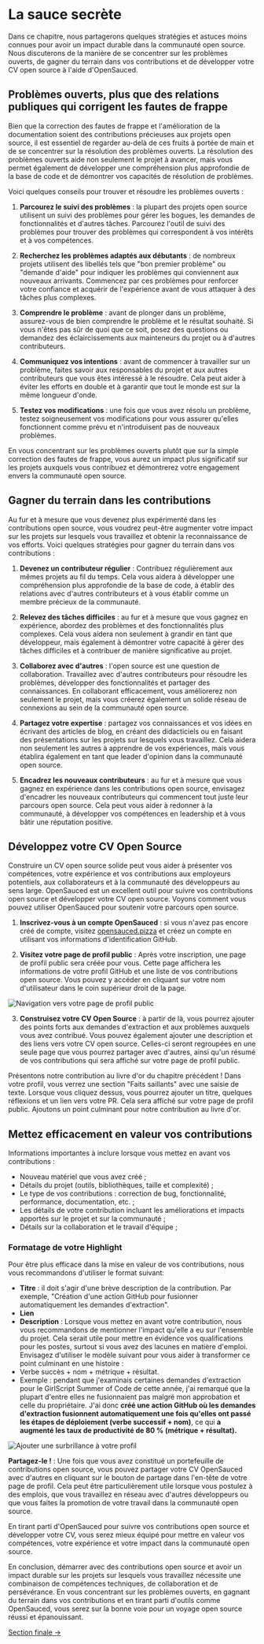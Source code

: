 # La sauce secrète

Dans ce chapitre, nous partagerons quelques stratégies et astuces moins connues pour avoir un impact durable dans la communauté open source. Nous discuterons de la manière de se concentrer sur les problèmes ouverts, de gagner du terrain dans vos contributions et de développer votre CV open source à l'aide d'OpenSauced.

## Problèmes ouverts, plus que des relations publiques qui corrigent les fautes de frappe

Bien que la correction des fautes de frappe et l'amélioration de la documentation soient des contributions précieuses aux projets open source, il est essentiel de regarder au-delà de ces fruits à portée de main et de se concentrer sur la résolution des problèmes ouverts. La résolution des problèmes ouverts aide non seulement le projet à avancer, mais vous permet également de développer une compréhension plus approfondie de la base de code et de démontrer vos capacités de résolution de problèmes.

Voici quelques conseils pour trouver et résoudre les problèmes ouverts :

1. **Parcourez le suivi des problèmes** : la plupart des projets open source utilisent un suivi des problèmes pour gérer les bogues, les demandes de fonctionnalités et d'autres tâches. Parcourez l'outil de suivi des problèmes pour trouver des problèmes qui correspondent à vos intérêts et à vos compétences.

2. **Recherchez les problèmes adaptés aux débutants** : de nombreux projets utilisent des libellés tels que "bon premier problème" ou "demande d'aide" pour indiquer les problèmes qui conviennent aux nouveaux arrivants. Commencez par ces problèmes pour renforcer votre confiance et acquérir de l'expérience avant de vous attaquer à des tâches plus complexes.

3. **Comprendre le problème** : avant de plonger dans un problème, assurez-vous de bien comprendre le problème et le résultat souhaité. Si vous n'êtes pas sûr de quoi que ce soit, posez des questions ou demandez des éclaircissements aux mainteneurs du projet ou à d'autres contributeurs.

4. **Communiquez vos intentions** : avant de commencer à travailler sur un problème, faites savoir aux responsables du projet et aux autres contributeurs que vous êtes intéressé à le résoudre. Cela peut aider à éviter les efforts en double et à garantir que tout le monde est sur la même longueur d'onde.

5. **Testez vos modifications** : une fois que vous avez résolu un problème, testez soigneusement vos modifications pour vous assurer qu'elles fonctionnent comme prévu et n'introduisent pas de nouveaux problèmes.

En vous concentrant sur les problèmes ouverts plutôt que sur la simple correction des fautes de frappe, vous aurez un impact plus significatif sur les projets auxquels vous contribuez et démontrerez votre engagement envers la communauté open source.

## Gagner du terrain dans les contributions

Au fur et à mesure que vous devenez plus expérimenté dans les contributions open source, vous voudrez peut-être augmenter votre impact sur les projets sur lesquels vous travaillez et obtenir la reconnaissance de vos efforts. Voici quelques stratégies pour gagner du terrain dans vos contributions :

1. **Devenez un contributeur régulier** : Contribuez régulièrement aux mêmes projets au fil du temps. Cela vous aidera à développer une compréhension plus approfondie de la base de code, à établir des relations avec d'autres contributeurs et à vous établir comme un membre précieux de la communauté.

2. **Relevez des tâches difficiles** : au fur et à mesure que vous gagnez en expérience, abordez des problèmes et des fonctionnalités plus complexes. Cela vous aidera non seulement à grandir en tant que développeur, mais également à démontrer votre capacité à gérer des tâches difficiles et à contribuer de manière significative au projet.

3. **Collaborez avec d'autres** : l'open source est une question de collaboration. Travaillez avec d'autres contributeurs pour résoudre les problèmes, développer des fonctionnalités et partager des connaissances. En collaborant efficacement, vous améliorerez non seulement le projet, mais vous créerez également un solide réseau de connexions au sein de la communauté open source.

4. **Partagez votre expertise** : partagez vos connaissances et vos idées en écrivant des articles de blog, en créant des didacticiels ou en faisant des présentations sur les projets sur lesquels vous travaillez. Cela aidera non seulement les autres à apprendre de vos expériences, mais vous établira également en tant que leader d'opinion dans la communauté open source.

5. **Encadrez les nouveaux contributeurs** : au fur et à mesure que vous gagnez en expérience dans les contributions open source, envisagez d'encadrer les nouveaux contributeurs qui commencent tout juste leur parcours open source. Cela peut vous aider à redonner à la communauté, à développer vos compétences en leadership et à vous bâtir une réputation positive.

## Développez votre CV Open Source

Construire un CV open source solide peut vous aider à présenter vos compétences, votre expérience et vos contributions aux employeurs potentiels, aux collaborateurs et à la communauté des développeurs au sens large. OpenSauced est un excellent outil pour suivre vos contributions open source et développer votre CV open source. Voyons comment vous pouvez utiliser OpenSauced pour soutenir votre parcours open source.

1. **Inscrivez-vous à un compte OpenSauced** : si vous n'avez pas encore créé de compte, visitez [opensauced.pizza](https://opensauced.pizza/) et créez un compte en utilisant vos informations d'identification GitHub.

2. **Visitez votre page de profil public** : Après votre inscription, une page de profil public sera créée pour vous. Cette page affichera les informations de votre profil GitHub et une liste de vos contributions open source. Vous pouvez y accéder en cliquant sur votre nom d'utilisateur dans le coin supérieur droit de la page.

![Navigation vers votre page de profil public](../../opensauced-profile.png)

3. **Construisez votre CV Open Source** : à partir de là, vous pourrez ajouter des points forts aux demandes d'extraction et aux problèmes auxquels vous avez contribué. Vous pouvez également ajouter une description et des liens vers votre CV open source. Celles-ci seront regroupées en une seule page que vous pourrez partager avec d'autres, ainsi qu'un résumé de vos contributions qui sera affiché sur votre page de profil public.

Présentons notre contribution au livre d'or du chapitre précédent ! Dans votre profil, vous verrez une section "Faits saillants" avec une saisie de texte. Lorsque vous cliquez dessus, vous pourrez ajouter un titre, quelques réflexions et un lien vers votre PR. Cela sera affiché sur votre page de profil public. Ajoutons un point culminant pour notre contribution au livre d'or.

## Mettez efficacement en valeur vos contributions

Informations importantes à inclure lorsque vous mettez en avant vos contributions :

- Nouveau matériel que vous avez créé ;
- Détails du projet (outils, bibliothèques, taille et complexité) ;
- Le type de vos contributions : correction de bug, fonctionnalité, performance, documentation, etc. ;
- Les détails de votre contribution incluant les améliorations et impacts apportés sur le projet et sur la communauté ;
- Détails sur la collaboration et le travail d'équipe ;

### Formatage de votre Highlight
Pour être plus efficace dans la mise en valeur de vos contributions, nous vous recommandons d'utiliser le format suivant:
- **Titre** : il doit s'agir d'une brève description de la contribution. Par exemple, "Création d'une action GitHub pour fusionner automatiquement les demandes d'extraction".
- **Lien**
- **Description** : Lorsque vous mettez en avant votre contribution, nous vous recommandons de mentionner l'impact qu'elle a eu sur l'ensemble du projet. Cela serait utile pour mettre en évidence vos qualifications pour les postes, surtout si vous avez des lacunes en matière d'emploi. Envisagez d'utiliser le modèle suivant pour vous aider à transformer ce point culminant en une histoire :
- Verbe succès + nom + métrique + résultat.
- Exemple : pendant que j'examinais certaines demandes d'extraction pour le GirlScript Summer of Code de cette année, j'ai remarqué que la plupart d'entre elles ne fusionnaient pas malgré mon approbation et celle du propriétaire. J'ai donc **créé une action GitHub où les demandes d'extraction fusionnent automatiquement une fois qu'elles ont passé les étapes de déploiement (verbe successif + nom)**, ce qui **a augmenté les taux de productivité de 80 % (métrique + résultat).**

![Ajouter une surbrillance à votre profil](../../opensauced-highlights.png)

**Partagez-le !** : Une fois que vous avez constitué un portefeuille de contributions open source, vous pouvez partager votre CV OpenSauced avec d'autres en cliquant sur le bouton de partage dans l'en-tête de votre page de profil. Cela peut être particulièrement utile lorsque vous postulez à des emplois, que vous travaillez en réseau avec d'autres développeurs ou que vous faites la promotion de votre travail dans la communauté open source.

En tirant parti d'OpenSauced pour suivre vos contributions open source et développer votre CV, vous serez mieux équipé pour mettre en valeur vos compétences, votre expérience et votre impact dans la communauté open source.

En conclusion, démarrer avec des contributions open source et avoir un impact durable sur les projets sur lesquels vous travaillez nécessite une combinaison de compétences techniques, de collaboration et de persévérance. En vous concentrant sur les problèmes ouverts, en gagnant du terrain dans vos contributions et en tirant parti d'outils comme OpenSauced, vous serez sur la bonne voie pour un voyage open source réussi et épanouissant.

[Section finale ->](07-conclusion.md)
